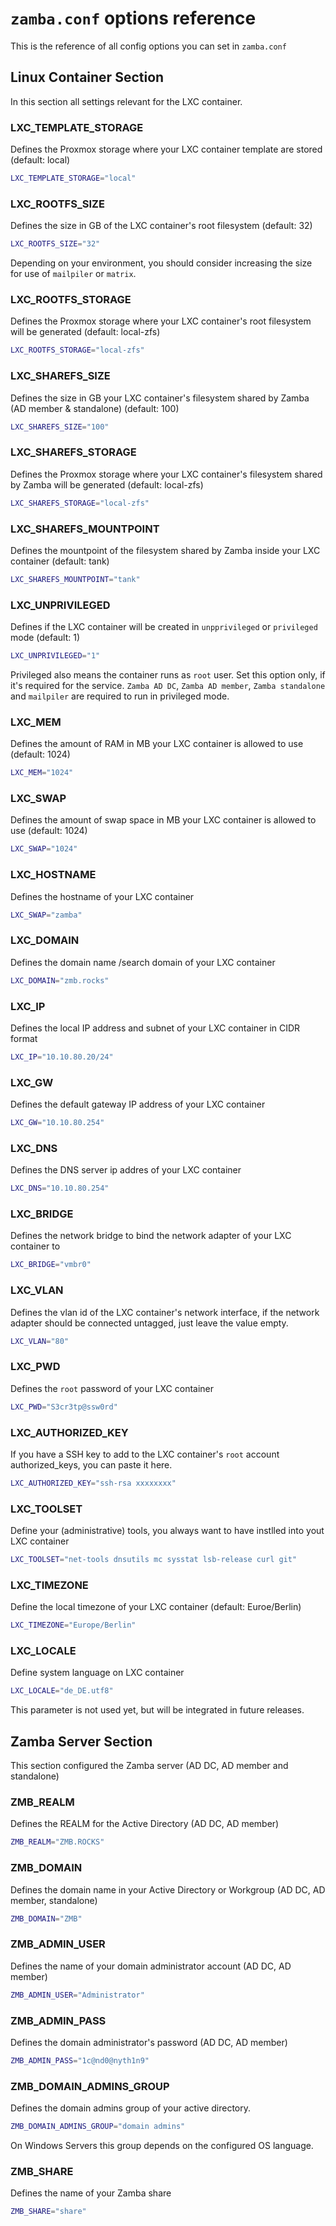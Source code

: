 # `zamba.conf` options reference
This is the reference of all config options you can set in `zamba.conf`
<br>

## Linux Container Section
In this section all settings relevant for the LXC container.
<br>

### LXC_TEMPLATE_STORAGE
Defines the Proxmox storage where your LXC container template are stored (default: local)
```bash
LXC_TEMPLATE_STORAGE="local"
```
### LXC_ROOTFS_SIZE
Defines the size in GB of the LXC container's root filesystem (default: 32)
```bash
LXC_ROOTFS_SIZE="32"
```
Depending on your environment, you should consider increasing the size for use of `mailpiler` or `matrix`.
### LXC_ROOTFS_STORAGE
Defines the Proxmox storage where your LXC container's root filesystem will be generated (default: local-zfs)
```bash
LXC_ROOTFS_STORAGE="local-zfs"
```
### LXC_SHAREFS_SIZE
Defines the size in GB your LXC container's filesystem shared by Zamba (AD member & standalone) (default: 100)
```bash
LXC_SHAREFS_SIZE="100"
```
### LXC_SHAREFS_STORAGE
Defines the Proxmox storage where your LXC container's filesystem shared by Zamba will be generated (default: local-zfs)
```bash
LXC_SHAREFS_STORAGE="local-zfs"
```
### LXC_SHAREFS_MOUNTPOINT
Defines the mountpoint of the filesystem shared by Zamba inside your LXC container (default: tank)
```bash
LXC_SHAREFS_MOUNTPOINT="tank"
```
### LXC_UNPRIVILEGED
Defines if the LXC container will be created in `unpprivileged` or `privileged` mode (default: 1)
```bash
LXC_UNPRIVILEGED="1"
```
Privileged also means the container runs as `root` user. Set this option only, if it's required for the service.
`Zamba AD DC`, `Zamba AD member`, `Zamba standalone` and `mailpiler` are required to run in privileged mode.
### LXC_MEM
Defines the amount of RAM in MB your LXC container is allowed to use (default: 1024)
```bash
LXC_MEM="1024"
```
### LXC_SWAP
Defines the amount of swap space in MB your LXC container is allowed to use (default: 1024)
```bash
LXC_SWAP="1024"
```
### LXC_HOSTNAME
Defines the hostname of your LXC container
```bash
LXC_SWAP="zamba"
```
### LXC_DOMAIN
Defines the domain name /search domain of your LXC container
```bash
LXC_DOMAIN="zmb.rocks"
```
### LXC_IP
Defines the local IP address and subnet of your LXC container in CIDR format
```bash
LXC_IP="10.10.80.20/24"
```
### LXC_GW
Defines the default gateway IP address of your LXC container
```bash
LXC_GW="10.10.80.254"
```
### LXC_DNS
Defines the DNS server ip addres of your LXC container
```bash
LXC_DNS="10.10.80.254"
```
### LXC_BRIDGE
Defines the network bridge to bind the network adapter of your LXC container to
```bash
LXC_BRIDGE="vmbr0"
```
### LXC_VLAN
Defines the vlan id of the LXC container's network interface, if the network adapter should be connected untagged, just leave the value empty.
```bash
LXC_VLAN="80"
```
### LXC_PWD
Defines the `root` password of your LXC container
```bash
LXC_PWD="S3cr3tp@ssw0rd"
```
### LXC_AUTHORIZED_KEY
If you have a SSH key to add to the LXC container's `root` account authorized_keys, you can paste it here.
```bash
LXC_AUTHORIZED_KEY="ssh-rsa xxxxxxxx"
```
### LXC_TOOLSET
Define your (administrative) tools, you always want to have instlled into yout LXC container
```bash
LXC_TOOLSET="net-tools dnsutils mc sysstat lsb-release curl git"
```
### LXC_TIMEZONE
Define the local timezone of your LXC container (default: Euroe/Berlin)
```bash
LXC_TIMEZONE="Europe/Berlin"
```
### LXC_LOCALE
Define system language on LXC container
```bash
LXC_LOCALE="de_DE.utf8"
```
This parameter is not used yet, but will be integrated in future releases.
<br>

## Zamba Server Section
This section configured the Zamba server (AD DC, AD member and standalone)
<br>

### ZMB_REALM
Defines the REALM for the Active Directory (AD DC, AD member)
```bash
ZMB_REALM="ZMB.ROCKS"
```
### ZMB_DOMAIN
Defines the domain name in your Active Directory or Workgroup (AD DC, AD member, standalone)
```bash
ZMB_DOMAIN="ZMB"
```
### ZMB_ADMIN_USER
Defines the name of your domain administrator account (AD DC, AD member)
```bash
ZMB_ADMIN_USER="Administrator"
```
### ZMB_ADMIN_PASS
Defines the domain administrator's password (AD DC, AD member)
```bash
ZMB_ADMIN_PASS="1c@nd0@nyth1n9"
```
### ZMB_DOMAIN_ADMINS_GROUP
Defines the domain admins group of your active directory.
```bash
ZMB_DOMAIN_ADMINS_GROUP="domain admins"
```
On Windows Servers this group depends on the configured OS language.
### ZMB_SHARE
Defines the name of your Zamba share
```bash
ZMB_SHARE="share"
```